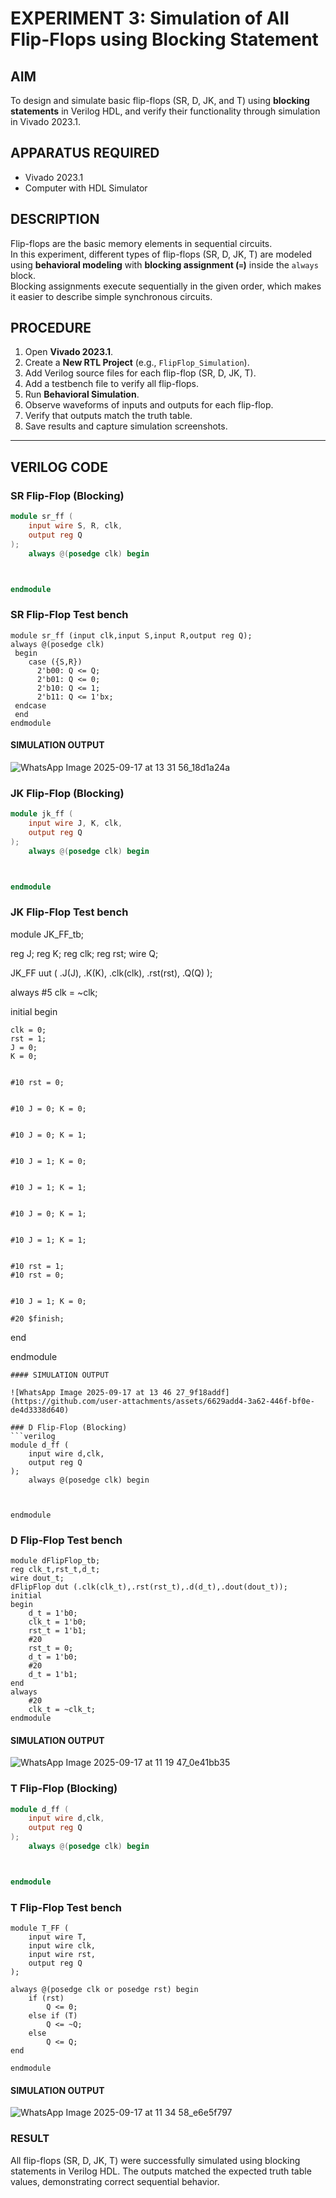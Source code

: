 # EXPERIMENT 3: Simulation of All Flip-Flops using Blocking Statement

## AIM
To design and simulate basic flip-flops (SR, D, JK, and T) using **blocking statements** in Verilog HDL, and verify their functionality through simulation in Vivado 2023.1.

## APPARATUS REQUIRED
- Vivado 2023.1
- Computer with HDL Simulator

## DESCRIPTION
Flip-flops are the basic memory elements in sequential circuits.  
In this experiment, different types of flip-flops (SR, D, JK, T) are modeled using **behavioral modeling** with **blocking assignment (`=`)** inside the `always` block.  
Blocking assignments execute sequentially in the given order, which makes it easier to describe simple synchronous circuits.

## PROCEDURE
1. Open **Vivado 2023.1**.  
2. Create a **New RTL Project** (e.g., `FlipFlop_Simulation`).  
3. Add Verilog source files for each flip-flop (SR, D, JK, T).  
4. Add a testbench file to verify all flip-flops.  
5. Run **Behavioral Simulation**.  
6. Observe waveforms of inputs and outputs for each flip-flop.  
7. Verify that outputs match the truth table.  
8. Save results and capture simulation screenshots.

---

## VERILOG CODE

### SR Flip-Flop (Blocking)
```verilog
module sr_ff (
    input wire S, R, clk,
    output reg Q
);
    always @(posedge clk) begin



endmodule
```
### SR Flip-Flop Test bench 
```
module sr_ff (input clk,input S,input R,output reg Q);
always @(posedge clk)
 begin
    case ({S,R})
      2'b00: Q <= Q;    
      2'b01: Q <= 0;    
      2'b10: Q <= 1;    
      2'b11: Q <= 1'bx; 
 endcase
 end
endmodule
```
#### SIMULATION OUTPUT
  
  ![WhatsApp Image 2025-09-17 at 13 31 56_18d1a24a](https://github.com/user-attachments/assets/ee156742-1d97-4d91-adc2-5998e77f31ea)


### JK Flip-Flop (Blocking)
```verilog
module jk_ff (
    input wire J, K, clk,
    output reg Q
);
    always @(posedge clk) begin



endmodule
```
### JK Flip-Flop Test bench 


module JK_FF_tb;

reg J;
reg K;
reg clk;
reg rst;
wire Q;


JK_FF uut (
    .J(J),
    .K(K),
    .clk(clk),
    .rst(rst),
    .Q(Q)
);


always #5 clk = ~clk;

initial begin
  
    clk = 0;
    rst = 1;
    J = 0;
    K = 0;


    #10 rst = 0;

    
    #10 J = 0; K = 0;

   
    #10 J = 0; K = 1;

  
    #10 J = 1; K = 0;

    
    #10 J = 1; K = 1;

   
    #10 J = 0; K = 1;

   
    #10 J = 1; K = 1;

    
    #10 rst = 1;
    #10 rst = 0;

   
    #10 J = 1; K = 0;

    #20 $finish;
end

endmodule

```
#### SIMULATION OUTPUT

![WhatsApp Image 2025-09-17 at 13 46 27_9f18addf](https://github.com/user-attachments/assets/6629add4-3a62-446f-bf0e-de4d3338d640)

### D Flip-Flop (Blocking)
```verilog
module d_ff (
    input wire d,clk,
    output reg Q
);
    always @(posedge clk) begin



endmodule
```
### D Flip-Flop Test bench 
```
module dFlipFlop_tb;
reg clk_t,rst_t,d_t;
wire dout_t;
dFlipFlop dut (.clk(clk_t),.rst(rst_t),.d(d_t),.dout(dout_t));
initial
begin
    d_t = 1'b0;
    clk_t = 1'b0;
    rst_t = 1'b1;
    #20
    rst_t = 0;
    d_t = 1'b0;
    #20
    d_t = 1'b1;
end
always
    #20 
    clk_t = ~clk_t;
endmodule
```

#### SIMULATION OUTPUT

![WhatsApp Image 2025-09-17 at 11 19 47_0e41bb35](https://github.com/user-attachments/assets/e14e19e8-f4d7-4421-887b-907075fe1c9f)

### T Flip-Flop (Blocking)
```verilog
module d_ff (
    input wire d,clk,
    output reg Q
);
    always @(posedge clk) begin



endmodule
```
### T Flip-Flop Test bench
```
module T_FF (
    input wire T,
    input wire clk,
    input wire rst,
    output reg Q
);

always @(posedge clk or posedge rst) begin
    if (rst)
        Q <= 0;
    else if (T)
        Q <= ~Q;
    else
        Q <= Q;
end

endmodule
```
#### SIMULATION OUTPUT

![WhatsApp Image 2025-09-17 at 11 34 58_e6e5f797](https://github.com/user-attachments/assets/6abaf00b-cdae-46cd-8f43-d2787ab23abd)

### RESULT

All flip-flops (SR, D, JK, T) were successfully simulated using blocking statements in Verilog HDL.
The outputs matched the expected truth table values, demonstrating correct sequential behavior.
